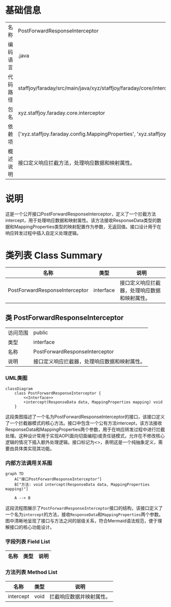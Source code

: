 # 基础信息

|      |      |
|------|------|
| 名称 | PostForwardResponseInterceptor |
| 编码语言 | .java |
| 代码路径 | staffjoy/faraday/src/main/java/xyz/staffjoy/faraday/core/interceptor/PostForwardResponseInterceptor.java |
| 包名 | xyz.staffjoy.faraday.core.interceptor |
| 依赖项 | ['xyz.staffjoy.faraday.config.MappingProperties', 'xyz.staffjoy.faraday.core.http.ResponseData'] |
| 概述说明 | 接口定义响应拦截方法，处理响应数据和映射属性。 |

# 说明

这是一个公开接口PostForwardResponseInterceptor，定义了一个拦截方法intercept，用于处理响应数据和映射属性。该方法接收ResponseData类型的数据和MappingProperties类型的映射配置作为参数，无返回值。接口设计用于在响应转发过程中插入自定义处理逻辑。

# 类列表 Class Summary

| 名称   | 类型  | 说明 |
|-------|------|-------------|
| PostForwardResponseInterceptor | interface | 接口定义响应拦截器，处理响应数据和映射属性。 |



## 类 PostForwardResponseInterceptor

|      |      |
|------|------|
| 访问范围 | public |
| 类型 | interface |
| 名称 | PostForwardResponseInterceptor |
| 说明 | 接口定义响应拦截器，处理响应数据和映射属性。 |


### UML类图

```mermaid
classDiagram
    class PostForwardResponseInterceptor {
        <<Interface>>
        +intercept(ResponseData data, MappingProperties mapping) void
    }
```

这段类图描述了一个名为PostForwardResponseInterceptor的接口，该接口定义了一个拦截器模式的核心方法。接口中包含一个公有方法intercept，该方法接收ResponseData和MappingProperties两个参数，用于在响应转发过程中进行拦截处理。这种设计常用于实现AOP(面向切面编程)或责任链模式，允许在不修改核心逻辑的情况下插入额外处理逻辑。接口标记为<<Interface>>，表明这是一个纯抽象定义，需要由具体类实现其功能。


### 内部方法调用关系图

```mermaid
graph TD
    A["接口PostForwardResponseInterceptor"]
    B["方法: void intercept(ResponseData data, MappingProperties mapping)"]

    A --> B
```

这段流程图展示了`PostForwardResponseInterceptor`接口的结构，该接口定义了一个名为`intercept`的方法，接收`ResponseData`和`MappingProperties`两个参数。图中清晰地呈现了接口与方法之间的层级关系，符合Mermaid语法规范，便于理解接口的核心功能设计。

### 字段列表 Field List

| 名称  | 类型  | 说明 |
|-------|-------|------|

### 方法列表 Method List

| 名称  | 类型  | 说明 |
|-------|-------|------|
| intercept | void | 拦截响应数据并映射属性。 |




